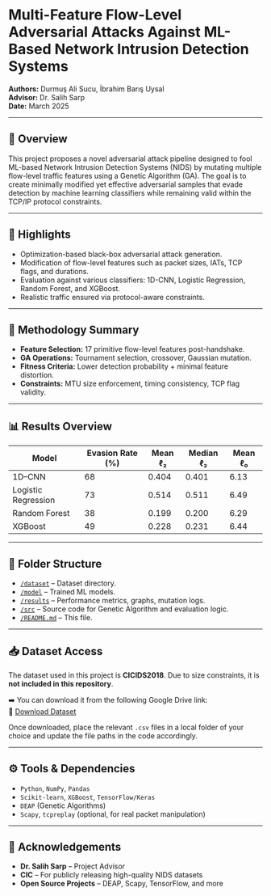 # Multi-Feature Flow-Level Adversarial Attacks Against ML-Based Network Intrusion Detection Systems

**Authors:** Durmuş Ali Sucu, İbrahim Barış Uysal  
**Advisor:** Dr. Salih Sarp  
**Date:** March 2025

---

## 📌 Overview

This project proposes a novel adversarial attack pipeline designed to fool ML-based Network Intrusion Detection Systems (NIDS) by mutating multiple flow-level traffic features using a Genetic Algorithm (GA). The goal is to create minimally modified yet effective adversarial samples that evade detection by machine learning classifiers while remaining valid within the TCP/IP protocol constraints.

---

## 🚀 Highlights

- Optimization-based black-box adversarial attack generation.
- Modification of flow-level features such as packet sizes, IATs, TCP flags, and durations.
- Evaluation against various classifiers: 1D-CNN, Logistic Regression, Random Forest, and XGBoost.
- Realistic traffic ensured via protocol-aware constraints.

---

## 🧪 Methodology Summary

- **Feature Selection:** 17 primitive flow-level features post-handshake.
- **GA Operations:** Tournament selection, crossover, Gaussian mutation.
- **Fitness Criteria:** Lower detection probability + minimal feature distortion.
- **Constraints:** MTU size enforcement, timing consistency, TCP flag validity.

---

## 📊 Results Overview

| Model              | Evasion Rate (%) | Mean ℓ₂ | Median ℓ₂ | Mean ℓ₀ |
|--------------------|------------------|---------|------------|----------|
| 1D–CNN             | 68               | 0.404   | 0.401      | 6.13     |
| Logistic Regression| 73               | 0.514   | 0.511      | 6.49     |
| Random Forest      | 38               | 0.199   | 0.200      | 6.29     |
| XGBoost            | 49               | 0.228   | 0.231      | 6.44     |

---

## 📂 Folder Structure

- [`/dataset`](./dataset) – Dataset directory.
- [`/model`](./model) – Trained ML models.
- [`/results`](./results) – Performance metrics, graphs, mutation logs.
- [`/src`](./src) – Source code for Genetic Algorithm and evaluation logic.
- [`/README.md`](./README.md) – This file.

---

## 📥 Dataset Access

The dataset used in this project is **CICIDS2018**. Due to size constraints, it is **not included in this repository**.

➡️ You can download it from the following Google Drive link:  
🔗 [Download Dataset](https://drive.google.com/drive/u/2/folders/1A9xV6f1Z5XhCMOjQ0XSihRSWJuKi9gbW)

Once downloaded, place the relevant `.csv` files in a local folder of your choice and update the file paths in the code accordingly.

---

## ⚙️ Tools & Dependencies

- `Python`, `NumPy`, `Pandas`
- `Scikit-learn`, `XGBoost`, `TensorFlow/Keras`
- `DEAP` (Genetic Algorithms)
- `Scapy`, `tcpreplay` (optional, for real packet manipulation)

---

## 🙌 Acknowledgements

- **Dr. Salih Sarp** – Project Advisor
- **CIC** – For publicly releasing high-quality NIDS datasets
- **Open Source Projects** – DEAP, Scapy, TensorFlow, and more
